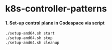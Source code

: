 # k8s-controller-patterns

#### 1. Set-up control plane in Codespace via script
```bash
./setup-amd64.sh start
./setup-amd64.sh stop
./setup-amd64.sh cleanup
```